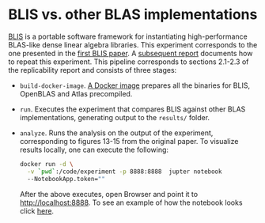 # BLIS vs. other BLAS implementations

[BLIS](https://github.com/flame/blis) is a portable software framework 
for instantiating high-performance BLAS-like dense linear algebra 
libraries. This experiment corresponds to the one presented in the 
[first BLIS paper](http://doi.acm.org/10.1145/2764454). A [subsequent 
report](http://dl.acm.org/citation.cfm?id=2738033) documents how to 
repeat this experiment. This pipeline corresponds to sections 
2.1-2.3 of the replicability report and consists of three stages:

  * `build-docker-image`. [A Docker 
    image](https://github.com/ivotron/docker-blis/tree/master/Dockerfile) 
    prepares all the binaries for BLIS, OpenBLAS and Atlas 
    precompiled.
  * `run`. Executes the experiment that compares BLIS against other 
    BLAS implementations, generating output to the `results/` folder.
  * `analyze`. Runs the analysis on the output of the experiment, 
    corresponding to figures 13-15 from the original paper. To 
    visualize results locally, one can execute the following:

    ```bash
    docker run -d \
      -v `pwd`:/code/experiment -p 8888:8888  jupter notebook 
      --NotebookApp.token=""
    ```

    After the above executes, open Browser and point it to 
    <http://localhost:8888>. To see an example of how the notebook looks 
    click 
    [here](https://github.com/popperized/popper-readthedocs-examples/blob/master/pipelines/blis/results/visualize.ipynb).
